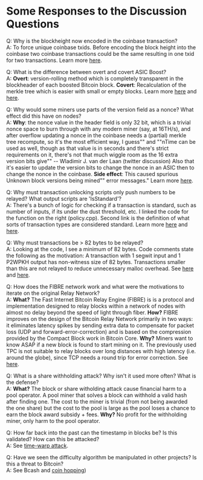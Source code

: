 # Some Responses to the Discussion Questions

Q: Why is the blockheight now encoded in the coinbase transaction?  
A: To force unique coinbase txids. Before encoding the block height into the coinbase two coinbase transactions could be the same resulting in one txid for two transactions. Learn more [here](https://learnmeabitcoin.com/glossary/txid#footnote-unique-txids).

Q: What is the difference between overt and covert ASIC Boost?  
A: **Overt**: version-rolling method which is completely transparent in the blockheader of each boosted Bitcoin block. **Covert**: Recalculation of the merkle tree which is easier with small or empty blocks. Learn more [here](https://www.asicboost.com/single-post/2018/03/01/opening-asicboost-for-defensive-use/) and [here](https://bitslog.com/2017/04/10/the-relation-between-segwit-and-asicboost-covert-and-overt/).

Q: Why would some miners use parts of the version field as a nonce? What effect did this have on nodes?  
A: **Why**: the nonce value in the header field is only 32 bit, which is a trivial nonce space to burn through with any modern miner (say, at 16TH/s), and after overflow updating a nonce in the coinbase needs a (partial) merkle tree recompute, so it's the most efficient way, I guess"" and ""nTime can be used as well, though as that value is in seconds and there's strict requirements on it, there's not that much wiggle room as the 16 extra version bits give"" -- Wladimir J. van der Laan (twitter discussion) Also that it's easier to update the version bits to change the nonce in an ASIC then to change the nonce in the coinbase.
**Side effect**: This caused spurious Unknown block versions being mined"" error messages." Learn more [here](https://github.com/bitcoin/bitcoin/pull/15471).

Q: Why must transaction unlocking scripts only push numbers to be relayed? What output scripts are 'IsStandard'?  
A: There's a bunch of logic for checking if a transaction is standard, such as number of inputs, if its under the dust threshold, etc. I linked the code for the function on the right (policy.cpp).
Second link is the definition of what sorts of transaction types are considered standard. Learn more [here](https://github.com/bitcoin/bitcoin/blob/master/src/script/standard.h#L59) and [here](https://github.com/bitcoin/bitcoin/blob/master/src/policy/policy.cpp#L80).

Q: Why must transactions be > 82 bytes to be relayed?  
A: Looking at the code, I see a minimum of 82 bytes. Code comments state the following as the motivation: A transaction with 1 segwit input and 1 P2WPKH output has non-witness size of 82 bytes. Transactions smaller than this are not relayed to reduce unnecessary malloc overhead. See [here](https://github.com/bitcoin/bitcoin/blob/master/src/policy/policy.h#L26) and [here](https://github.com/bitcoin/bitcoin/blob/master/src/validation.cpp#L599).

Q: How does the FIBRE network work and what were the motivations to iterate on the original Relay Network?  
A: **What?** The Fast Internet Bitcoin Relay Engine (FIBRE) is is a protocol and implementation designed to relay blocks within a network of nodes with almost no delay beyond the speed of light through fiber.
**How?** FIBRE improves on the design of the Bitcoin Relay Network primarily in two ways: it eliminates latency spikes by sending extra data to compensate for packet loss (UDP and forward-error-correction) and is based on the compression provided by the Compact Block work in Bitcoin Core.
**Why?** Miners want to know ASAP if a new block is found to start mining on it. The previously used TPC is not suitable to relay blocks over long distances with high latency (i.e. around the globe), since TCP needs a round trip for error correction. See [here](http://bitcoinfibre.org/fibre-howto.html).

Q: What is a share withholding attack? Why isn't it used more often? What is the defense?  
A: **What?** The block or share witholding attack cause financial harm to a pool operator. A pool miner that solves a block can withhold a valid hash after finding one. The cost to the miner is trivial (from not being awarded the one share) but the cost to the pool is large as the pool loses a chance to earn the block award subsidy + fees.
**Why?** No profit for the withholding miner, only harm to the pool operator.

Q: How far back into the past can the timestamp in blocks be? Is this validated? How can this be attacked?  
A: See [time-warp attack](https://bitcoin.stackexchange.com/a/75834).

Q: Have we seen the difficulty algorithm be manipulated in other projects? Is this a threat to Bitcoin?  
A: See Bcash and [coin hopping](https://medium.com/nikoin/coin-hopping-attack-what-after-a-month-of-bitcoin-hardfork-f5a92151fb7b))
